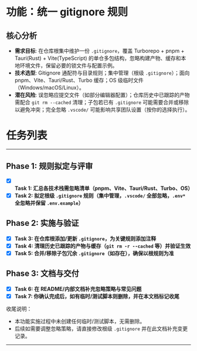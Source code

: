 # 功能：统一 gitignore 规则

## 核心分析
- **需求目标**: 在仓库根集中维护一份 `.gitignore`，覆盖 Turborepo + pnpm + Tauri(Rust) + Vite(TypeScript) 的单仓多包结构，忽略构建产物、缓存和本地环境文件，保留必要的锁文件与配置示例。
- **技术选型**: Gitignore 通配符与目录规则；集中管理（根级 `.gitignore`）；面向 pnpm、Vite、Tauri/Rust、Turbo 缓存；OS 级临时文件（Windows/macOS/Linux）。
- **潜在风险**: 误忽略应提交文件（如部分编辑器配置）；仓库历史中已跟踪的产物需配合 `git rm --cached` 清理；子包若已有 `.gitignore` 可能需要合并或移除以避免冲突；完全忽略 `.vscode/` 可能影响共享团队设置（按你的选择执行）。

# 任务列表
---

## Phase 1: 规则拟定与评审
- [x] **Task 1: 汇总各技术栈需忽略清单（pnpm、Vite、Tauri/Rust、Turbo、OS）**
- [x] **Task 2: 拟定根级 `.gitignore` 规则（集中管理，`.vscode/` 全部忽略，`.env*` 全忽略并保留 `.env.example`）**

## Phase 2: 实施与验证
- [x] **Task 3: 在仓库根添加/更新 `.gitignore`，为关键规则添加注释**
- [x] **Task 4: 清理历史已跟踪的产物与缓存（`git rm -r --cached` 等）并验证生效**
- [x] **Task 5: 合并/移除子包冗余 `.gitignore`（如存在），确保以根规则为准**

## Phase 3: 文档与交付
- [x] **Task 6: 在 README/内部文档补充忽略策略与常见问题**
- [x] **Task 7: 你确认完成后，如有临时/测试脚本则删除，并在本文档标记收尾**

收尾说明：
- 本功能实施过程中未创建任何临时/测试脚本，无需删除。
- 后续如需要调整忽略策略，请直接修改根级 `.gitignore` 并在此文档补充变更记录。

---
